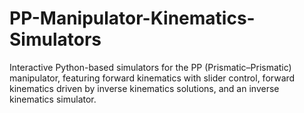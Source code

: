 # PP-Manipulator-Kinematics-Simulators
Interactive Python-based simulators for the PP (Prismatic–Prismatic) manipulator, featuring forward kinematics with slider control, forward kinematics driven by inverse kinematics solutions, and an inverse kinematics simulator.
